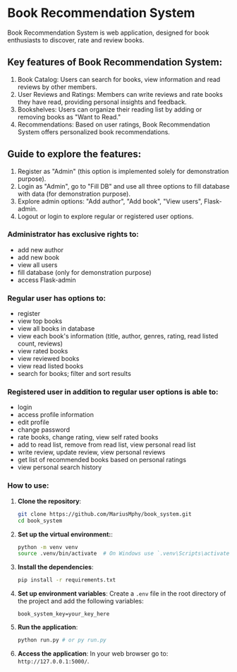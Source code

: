 
# Book Recommendation System

Book Recommendation System is web application, designed for book enthusiasts to discover, rate and review books.

## Key features of Book Recommendation System:
1. Book Catalog: Users can search for books, view information and read reviews by other members.
2. User Reviews and Ratings: Members can write reviews and rate books they have read, providing personal insights and feedback.
3. Bookshelves: Users can organize their reading list by adding or removing books as "Want to Read."
4. Recommendations: Based on user ratings, Book Recommendation System offers personalized book recommendations.

## Guide to explore the features:
1. Register as "Admin" (this option is implemented solely for demonstration purpose).
2. Login as "Admin", go to "Fill DB" and use all three options to fill database with data (for demonstration purpose).
3. Explore admin options: "Add author", "Add book", "View users", Flask-admin.
4. Logout or login to explore regular or registered user options.

### Administrator has exclusive rights to:
- add new author
- add new book
- view all users
- fill database (only for demonstration purpose)
- access Flask-admin

### Regular user has options to:
- register
- view top books
- view all books in database
- view each book's information (title, author, genres, rating, read listed count, reviews)
- view rated books
- view reviewed books
- view read listed books
- search for books; filter and sort results

### Registered user in addition to regular user options is able to:
- login
- access profile information
- edit profile
- change password
- rate books, change rating, view self rated books
- add to read list, remove from read list, view personal read list
- write review, update review, view personal reviews
- get list of recommended books based on personal ratings
- view personal search history


### How to use:

1. **Clone the repository**:
    ```sh
    git clone https://github.com/MariusMphy/book_system.git
    cd book_system
    ```

2. **Set up the virtual environment:**:
    ```sh
    python -m venv venv
    source .venv/bin/activate  # On Windows use `.venv\Scripts\activate`
    ```

3. **Install the dependencies**:
    ```sh
    pip install -r requirements.txt
    ```

4. **Set up environment variables**:
    Create a `.env` file in the root directory of the project and add the following variables:
    ```
    book_system_key=your_key_here
    ```

5. **Run the application**:
    ```sh
    python run.py # or py run.py
    ```

6. **Access the application**:
    In your web browser go to: `http://127.0.0.1:5000/`.